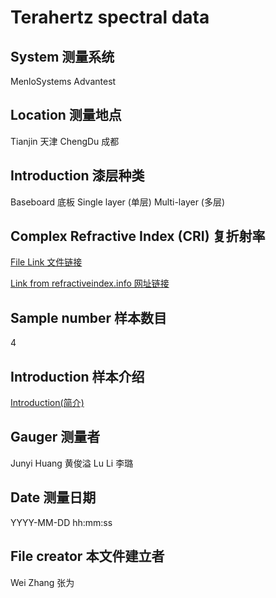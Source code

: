 # Terahertz spectral data

## System 测量系统

MenloSystems 
Advantest

## Location 测量地点

Tianjin 天津 
ChengDu 成都

## Introduction 漆层种类

Baseboard 底板 
Single layer (单层) 
Multi-layer (多层)

## Complex Refractive Index (CRI) 复折射率

[File Link 文件链接](./CRI_iron.csv)

[Link from refractiveindex.info 网址链接](https://refractiveindex.info/?shelf=3d&book=metals&page=iron#google_vignette)

## Sample number 样本数目

4

## Introduction 样本介绍

[Introduction(简介)](./introduction.jpg)

## Gauger 测量者

Junyi Huang 黄俊溢
Lu Li 李璐

## Date 测量日期

YYYY-MM-DD hh:mm:ss

## File creator 本文件建立者

Wei Zhang 张为